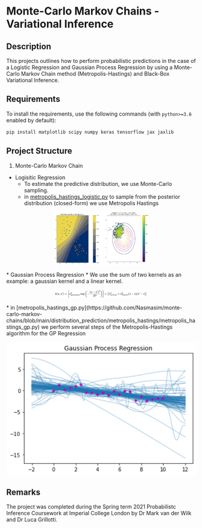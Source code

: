 # Monte-Carlo Markov Chains - Variational Inference

## Description
This projects outlines how to perform probabilistic predictions in the case of a Logistic Regression and Gaussian Process Regression by using a Monte-Carlo Markov Chain method (Metropolis-Hastings) and Black-Box Variational Inference.

## Requirements

To install the requirements, use the following commands (with `python>=3.6` enabled by default):
```bash
pip install matplotlib scipy numpy keras tensorflow jax jaxlib
```

## Project Structure

1. Monte-Carlo Markov Chain 
* Logisitic Regression 
    * To estimate the predictive distribution, we use Monte-Carlo sampling. 
    * in [metropolis_hastings_logistic.py](https://github.com/Nasmasim/monte-carlo-markov-chains/blob/main/distribution_prediction/metropolis_hastings/metropolis_hastings_logistic.py) to sample from the posterior distribution (closed-form) we use Metropolis Hastings 
<p align="center">
<img src="https://github.com/Nasmasim/monte-carlo-markov-chains/blob/main/plots/metropolis_hastings.png" width="50%">
</p>
* Gaussian Process Regression
  * We use the sum of two kernels as an example: a gaussian kernel and a linear kernel. 
<p align="center">
<img src="https://github.com/Nasmasim/monte-carlo-markov-chains/blob/main/plots/Screenshot%202021-03-29%20at%2010.31.16.png
" width="50%">
</p>
  * in [metropolis_hastings_gp.py](https://github.com/Nasmasim/monte-carlo-markov-chains/blob/main/distribution_prediction/metropolis_hastings/metropolis_hastings_gp.py) we perform several steps of the Metropolis-Hastings algorithm for the GP Regression

<p align="center">
<img src="https://github.com/Nasmasim/monte-carlo-markov-chains/blob/main/plots/gaussian_process_regression.png
" width="100%">
</p>

## Remarks

The project was completed during the Spring term 2021 Probabilistc Inference Coursework at Imperial College London by Dr Mark van der Wilk and Dr Luca Grillotti. 

